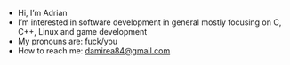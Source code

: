 - Hi, I’m Adrian
- I’m interested in software development in general mostly focusing on C, C++, Linux and game development
- My pronouns are: fuck/you
- How to reach me: damirea84@gmail.com
